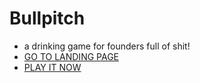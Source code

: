 # Bullpitch

- a drinking game for founders full of shit!
- [GO TO LANDING PAGE](https://bullpitch.com/)
- [PLAY IT NOW](https://dcts.github.io/bullpitch/)
